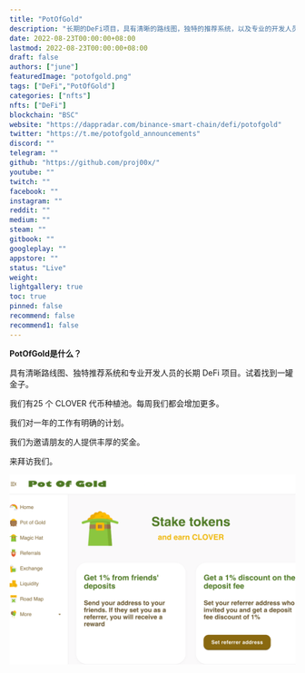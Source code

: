 ```yaml
---
title: "PotOfGold"
description: "长期的DeFi项目，具有清晰的路线图，独特的推荐系统，以及专业的开发人员。试着找一壶金子。"
date: 2022-08-23T00:00:00+08:00
lastmod: 2022-08-23T00:00:00+08:00
draft: false
authors: ["june"]
featuredImage: "potofgold.png"
tags: ["DeFi","PotOfGold"]
categories: ["nfts"]
nfts: ["DeFi"]
blockchain: "BSC"
website: "https://dappradar.com/binance-smart-chain/defi/potofgold"
twitter: "https://t.me/potofgold_announcements"
discord: ""
telegram: ""
github: "https://github.com/proj00x/"
youtube: ""
twitch: ""
facebook: ""
instagram: ""
reddit: ""
medium: ""
steam: ""
gitbook: ""
googleplay: ""
appstore: ""
status: "Live"
weight: 
lightgallery: true
toc: true
pinned: false
recommend: false
recommend1: false
---
```


**PotOfGold是什么？**

具有清晰路线图、独特推荐系统和专业开发人员的长期 DeFi 项目。试着找到一罐金子。

我们有25 个 CLOVER 代币种植池。每周我们都会增加更多。

我们对一年的工作有明确的计划。

我们为邀请朋友的人提供丰厚的奖金。

来拜访我们。

![PotOfGold](71.png)